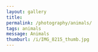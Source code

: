 ```yaml
---
layout: gallery
title: 
permalink: /photography/animals/
tags: animals
message: Animals
thumburl: /i/IMG_8215_thumb.jpg
---
```



